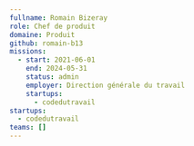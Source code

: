 ```yaml
---
fullname: Romain Bizeray
role: Chef de produit
domaine: Produit
github: romain-b13
missions:
  - start: 2021-06-01
    end: 2024-05-31
    status: admin
    employer: Direction générale du travail
    startups:
      - codedutravail
startups:
  - codedutravail
teams: []
---
```


